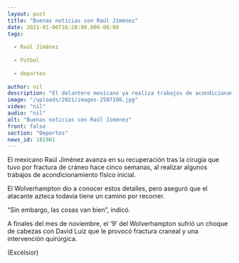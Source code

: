```yaml
---
layout: post
title: "Buenas noticias con Raúl Jiménez"
date: 2021-01-06T16:28:00.000-06:00
tags:
  
  - Raúl Jiménez
  
  - Futbol
  
  - deportes
  
author: nil
description: "El delantero mexicano ya realiza trabajos de acondicionamiento físico inicial, aunque el Wolverhampton dice que todavía falta camino por recorrer"
image: "/uploads/2021/images-2507108.jpg"
video: "nil"
audio: "nil"
alt: "Buenas noticias con Raúl Jiménez"
front: false
section: "Deportes"
news_id: 181901
---
```


El mexicano Raúl Jiménez avanza en su recuperación tras la cirugía que tuvo por fractura de cráneo hace cinco semanas, al realizar algunos trabajos de acondicionamiento físico inicial.

El Wolverhampton dio a conocer estos detalles, pero aseguró que el atacante azteca todavía tiene un camino por recorrer.

“Sin embargo, las cosas van bien”, indicó.

A finales del mes de noviembre, el ‘9’ del Wolverhampton sufrió un choque de cabezas con David Luiz que le provocó fractura craneal y una intervención quirúrgica.

(Excélsior)
